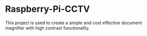 # Raspberry-Pi-CCTV
This project is used to create a simple and cost effective document magnifier with high contrast functionality. 

